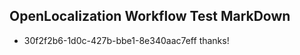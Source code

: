 ## OpenLocalization Workflow Test MarkDown
* 30f2f2b6-1d0c-427b-bbe1-8e340aac7eff thanks!

<!--HONumber=Jul16_HO3-->


